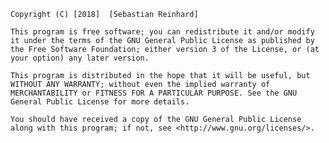 
    Copyright (C) [2018]  [Sebastian Reinhard]

    This program is free software; you can redistribute it and/or modify it under the terms of the GNU General Public License as published by the Free Software Foundation; either version 3 of the License, or (at your option) any later version.

    This program is distributed in the hope that it will be useful, but WITHOUT ANY WARRANTY; without even the implied warranty of MERCHANTABILITY or FITNESS FOR A PARTICULAR PURPOSE. See the GNU General Public License for more details.

	You should have received a copy of the GNU General Public License along with this program; if not, see <http://www.gnu.org/licenses/>.
